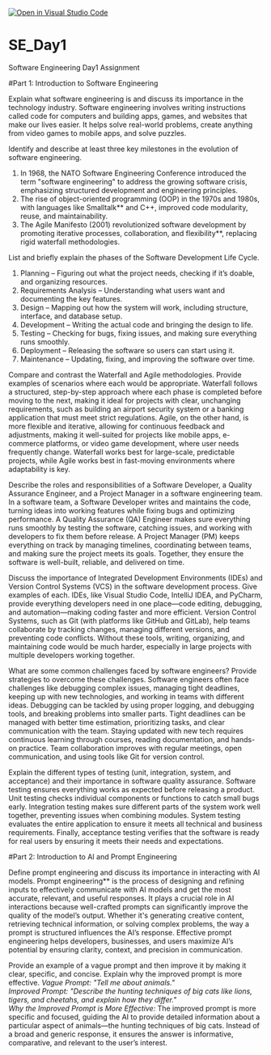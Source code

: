 [![Open in Visual Studio Code](https://classroom.github.com/assets/open-in-vscode-2e0aaae1b6195c2367325f4f02e2d04e9abb55f0b24a779b69b11b9e10269abc.svg)](https://classroom.github.com/online_ide?assignment_repo_id=18371160&assignment_repo_type=AssignmentRepo)
# SE_Day1
Software Engineering Day1 Assignment

#Part 1: Introduction to Software Engineering

Explain what software engineering is and discuss its importance in the technology industry.
Software engineering involves writing instructions called code for computers and building apps, games, and websites that make our lives easier. It helps solve real-world problems, create anything from video games to mobile apps, and solve puzzles.

Identify and describe at least three key milestones in the evolution of software engineering.
1. In 1968, the NATO Software Engineering Conference introduced the term "software engineering" to address the growing software crisis, emphasizing structured development and engineering principles.  
2. The rise of object-oriented programming (OOP) in the 1970s and 1980s, with languages like Smalltalk** and C++, improved code modularity, reuse, and maintainability.  
3. The Agile Manifesto (2001) revolutionized software development by promoting iterative processes, collaboration, and flexibility**, replacing rigid waterfall methodologies.

List and briefly explain the phases of the Software Development Life Cycle.
1. Planning – Figuring out what the project needs, checking if it’s doable, and organizing resources.  
2. Requirements Analysis – Understanding what users want and documenting the key features.  
3. Design – Mapping out how the system will work, including structure, interface, and database setup.  
4. Development – Writing the actual code and bringing the design to life.  
5. Testing – Checking for bugs, fixing issues, and making sure everything runs smoothly.  
6. Deployment – Releasing the software so users can start using it.  
7. Maintenance – Updating, fixing, and improving the software over time.  

Compare and contrast the Waterfall and Agile methodologies. Provide examples of scenarios where each would be appropriate.
Waterfall follows a structured, step-by-step approach where each phase is completed before moving to the next, making it ideal for projects with clear, unchanging requirements, such as building an airport security system or a banking application that must meet strict regulations. Agile, on the other hand, is more flexible and iterative, allowing for continuous feedback and adjustments, making it well-suited for projects like mobile apps, e-commerce platforms, or video game development, where user needs frequently change. Waterfall works best for large-scale, predictable projects, while Agile works best in fast-moving environments where adaptability is key.

Describe the roles and responsibilities of a Software Developer, a Quality Assurance Engineer, and a Project Manager in a software engineering team.
In a software team, a Software Developer writes and maintains the code, turning ideas into working features while fixing bugs and optimizing performance. A Quality Assurance (QA) Engineer makes sure everything runs smoothly by testing the software, catching issues, and working with developers to fix them before release. A Project Manager (PM) keeps everything on track by managing timelines, coordinating between teams, and making sure the project meets its goals. Together, they ensure the software is well-built, reliable, and delivered on time.

Discuss the importance of Integrated Development Environments (IDEs) and Version Control Systems (VCS) in the software development process. Give examples of each.
IDEs, like Visual Studio Code, IntelliJ IDEA, and PyCharm, provide everything developers need in one place—code editing, debugging, and automation—making coding faster and more efficient. Version Control Systems, such as Git (with platforms like GitHub and GitLab), help teams collaborate by tracking changes, managing different versions, and preventing code conflicts. Without these tools, writing, organizing, and maintaining code would be much harder, especially in large projects with multiple developers working together.

What are some common challenges faced by software engineers? Provide strategies to overcome these challenges.
Software engineers often face challenges like debugging complex issues, managing tight deadlines, keeping up with new technologies, and working in teams with different ideas. Debugging can be tackled by using proper logging, and debugging tools, and breaking problems into smaller parts. Tight deadlines can be managed with better time estimation, prioritizing tasks, and clear communication with the team. Staying updated with new tech requires continuous learning through courses, reading documentation, and hands-on practice. Team collaboration improves with regular meetings, open communication, and using tools like Git for version control. 

Explain the different types of testing (unit, integration, system, and acceptance) and their importance in software quality assurance.
Software testing ensures everything works as expected before releasing a product. Unit testing checks individual components or functions to catch small bugs early. Integration testing makes sure different parts of the system work well together, preventing issues when combining modules. System testing evaluates the entire application to ensure it meets all technical and business requirements. Finally, acceptance testing verifies that the software is ready for real users by ensuring it meets their needs and expectations. 

#Part 2: Introduction to AI and Prompt Engineering


Define prompt engineering and discuss its importance in interacting with AI models.
Prompt engineering** is the process of designing and refining inputs to effectively communicate with AI models and get the most accurate, relevant, and useful responses. It plays a crucial role in AI interactions because well-crafted prompts can significantly improve the quality of the model’s output. Whether it's generating creative content, retrieving technical information, or solving complex problems, the way a prompt is structured influences the AI’s response. Effective prompt engineering helps developers, businesses, and users maximize AI’s potential by ensuring clarity, context, and precision in communication.

Provide an example of a vague prompt and then improve it by making it clear, specific, and concise. Explain why the improved prompt is more effective.
 *Vague Prompt:* 
*"Tell me about animals."*  
*Improved Prompt:* 
*"Describe the hunting techniques of big cats like lions, tigers, and cheetahs, and explain how they differ."*  
*Why the Improved Prompt is More Effective:*
The improved prompt is more specific and focused, guiding the AI to provide detailed information about a particular aspect of animals—the hunting techniques of big cats. Instead of a broad and generic response, it ensures the answer is informative, comparative, and relevant to the user’s interest.
